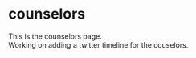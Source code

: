 # counselors
This is the counselors page.
<br>
Working on adding a twitter timeline for the couselors.
